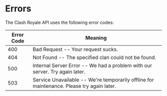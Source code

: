 # Errors

The Clash Royale API uses the following error codes:

Error Code| Meaning
--- | ---
400	| Bad Request -- Your request sucks.
404	| Not Found -- The specified clan could not be found.
500	| Internal Server Error -- We had a problem with our server. Try again later.
503	| Service Unavailable -- We're temporarily offline for maintenance. Please try again later.

